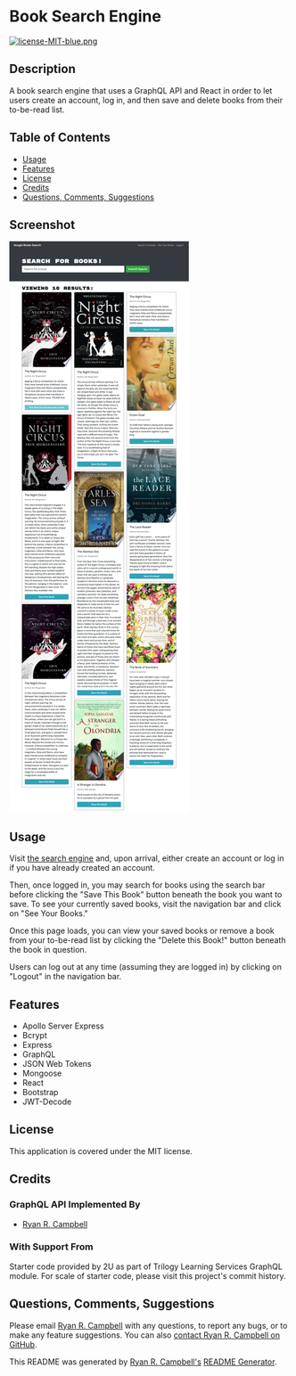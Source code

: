 # Book Search Engine

[![license-MIT-blue.png](https://img.shields.io/badge/license-MIT-blue)](#License)

## Description
A book search engine that uses a GraphQL API and React in order to let users create an account, log in, and then save and delete books from their to-be-read list.

## Table of Contents
- [Usage](#usage)
- [Features](#features)
- [License](#license)
- [Credits](#credits)
- [Questions, Comments, Suggestions](#questions-comments-suggestions)

## Screenshot
![An image of the homepage for a logged in user after searching for "The Night Circus."](./client/public/screenshot.png)

## Usage
Visit [the search engine](https://book-search-n-save-graphql.herokuapp.com/) and, upon arrival, either create an account or log in if you have already created an account. 

Then, once logged in, you may search for books using the search bar before clicking the "Save This Book" button beneath the book you want to save. To see your currently saved books, visit the navigation bar and click on "See Your Books." 

Once this page loads, you can view your saved books or remove a book from your to-be-read list by clicking the "Delete this Book!" button beneath the book in question. 

Users can log out at any time (assuming they are logged in) by clicking on "Logout" in the navigation bar.

 ## Features
 - Apollo Server Express
 - Bcrypt
 - Express
 - GraphQL
 - JSON Web Tokens
 - Mongoose
 - React
 - Bootstrap
 - JWT-Decode



## License
This application is covered under the MIT license.

## Credits
### GraphQL API Implemented By
- [Ryan R. Campbell](https://www.github.com/rrcampbell-exe/)

### With Support From
Starter code provided by 2U as part of Trilogy Learning Services GraphQL module. For scale of starter code, please visit this project's commit history.

## Questions, Comments, Suggestions
Please email [Ryan R. Campbell](mailto:campbell.ryan.r@gmail.com) with any questions, to report any bugs, or to make any feature suggestions. You can also [contact Ryan R. Campbell on GitHub](https://www.github.com/rrcampbell-exe/).

This README was generated by [Ryan R. Campbell's](https://www.github.com/rrcampbell-exe/) [README Generator](https://github.com/rrcampbell-exe/readme-generator).